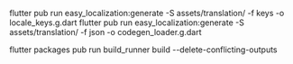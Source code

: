flutter pub run easy_localization:generate -S assets/translation/ -f keys -o locale_keys.g.dart
flutter pub run easy_localization:generate -S assets/translation/ -f json -o codegen_loader.g.dart

flutter packages pub run build_runner build --delete-conflicting-outputs       